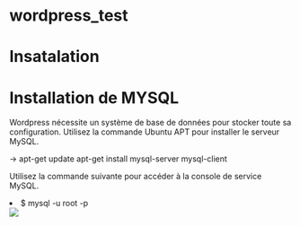 # wordpress_test
# Insatalation 
  <h1>Installation de MYSQL</h1>
  <p>Wordpress nécessite un système de base de données pour stocker toute sa configuration. Utilisez la commande Ubuntu APT   pour installer le serveur MySQL.</p>
  <p> -> apt-get update apt-get install mysql-server mysql-client</p>
  <p>Utilisez la commande suivante pour accéder à la console de service MySQL.</p>
  <li>$ mysql -u root -p</li>
  <img src="https://github.com/BouTaina11/wordpress_test/blob/master/Project-WordPress/img/Screenshot_2020-03-29%20ESTSB(6).png">
